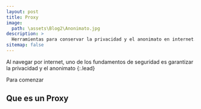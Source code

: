 ```yaml
---
layout: post
title: Proxy
image: 
  path: \assets\Blog2\Anonimato.jpg
description: >
  Herramientas para conservar la privacidad y el anonimato en internet.
sitemap: false
---
```


Al navegar por internet, uno de los fundamentos de seguridad es garantizar la privacidad y el anonimato 
{:.lead}

Para comenzar 

## Que es un Proxy

